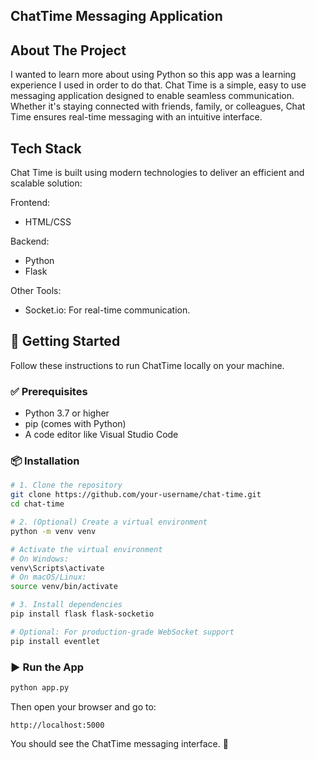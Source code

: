 ## ChatTime Messaging Application 
## About The Project 
I wanted to learn more about using Python so this app was a learning experience I used in order to do that. Chat Time is a simple, easy to use messaging application designed to enable seamless communication. Whether it's staying connected with friends, family, or colleagues, Chat Time ensures real-time messaging with an intuitive interface.

## Tech Stack 
Chat Time is built using modern technologies to deliver an efficient and scalable solution:

Frontend:
- HTML/CSS 

Backend:
- Python 
- Flask

Other Tools:
- Socket.io: For real-time communication.

## 🚀 Getting Started
Follow these instructions to run ChatTime locally on your machine.

### ✅ Prerequisites

- Python 3.7 or higher
- pip (comes with Python)
- A code editor like Visual Studio Code

### 📦 Installation

```bash
# 1. Clone the repository
git clone https://github.com/your-username/chat-time.git
cd chat-time

# 2. (Optional) Create a virtual environment
python -m venv venv

# Activate the virtual environment
# On Windows:
venv\Scripts\activate
# On macOS/Linux:
source venv/bin/activate

# 3. Install dependencies
pip install flask flask-socketio

# Optional: For production-grade WebSocket support
pip install eventlet
```

### ▶️ Run the App

```bash
python app.py
```

Then open your browser and go to:

```
http://localhost:5000
```

You should see the ChatTime messaging interface. 🎉


